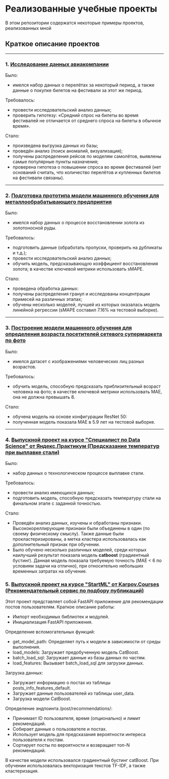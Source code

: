 # Реализованные учебные проекты

В этом репозитории содержатся некоторые примеры проектов, реализованных мной

## Краткое описание проектов
---------------------------------------------------------------------------------------------------------------------
### 1. [Исследование данных авиакомпании](https://github.com/norderus/projects-ml/tree/main/flights)

Было:
- имелся набор данных о перелётах за некоторый период, а также данные о покупке билетов на фестивали за этот же период.

Требовалось:
- провести исследовательский анализ данных;
- проверить гипотезу: «Средний спрос на билеты во время фестивалей не отличается от среднего спроса на билеты в обычное время».

Стало:
- произведена выгрузка данных из базы;
- проведён анализ (поиск аномалий, визуализация);
- получены распределения рейсов по моделям самолётов, выявлены самые популярные пункты назначения;
- проверена гипотеза о повышении спроса во время фестивалей (нет оснований считать, что количество перелётов и купленных билетов на фестивали связаны).
---------------------------------------------------------------------------------------------------------------------
### 2. [Подготовка прототипа модели машинного обучения для металлообрабатывающего предприятия](https://github.com/norderus/projects-ml/tree/main/gold_recovery)

Было:
- имелся набор данных о процессе восстановлении золота из золотоносной руды.

Требовалось:
- подготовить данные (обработать пропуски, проверить на дубликаты и т.д.);
- провести исследовательский анализ данных;
- обучить модель, предсказывающую коэффициент восстановления золота; в качестве ключевой метрики использовать sMAPE.

Стало:
- проведена обработка данных:
- получены распределения гранул и исследованы концентрации примесей на различных этапах;
- обучены несколько моделей, лучшей из которых оказалась модель линейной регрессии (sMAPE составил 7.16% на тестовой выборке).
---------------------------------------------------------------------------------------------------------------------
### 3. [Построение модели машинного обучения для определения возраста посетителей сетевого супермаркета по фото](https://github.com/norderus/projects-ml/tree/main/faces)

Было:
- имелся датасет с изображениями человеческих лиц разных возрастов.

Требовалось:
- обучить модель, способную предсказать приблизительный возраст человека на фото; в качестве ключевой метрики использовать MAE, она не должна превышать 8.

Стало:
- обучена модель на основе конфигурации ResNet 50:
- полученная модель показала MAE в 5.9 лет на тестовой выборке.
---------------------------------------------------------------------------------------------------------------------
### 4. [Выпускной проект на курсе "Специалист по Data Science" от Яндекс.Практикум (Предсказание температур при выплавке стали)](https://github.com/norderus/projects-ml/tree/main/steel)

Было:
- набор данных о технологическом процессе выплавке стали.

Требовалось:
- провести анализ имеющихся данных;
- подготовить модель, способную предсказать температуру стали на финальном этапе с заданной точностью.

Стало:
- Проведён анализ данных, изучены и обработаны признаки. Высококореллирующие признаки были объединены в один (по своему физическому смыслу). Также данные были прокластеризированы, а метка кластера использовалась как дополнительный признак при обучении.
- Было обучено несколько различных моделей, среди которых наилучший результат показала модель **catboost** (градиентный бустинг). Данная модель показала требуемую точность (MAE < 6 по условиям задачи на отлично), при относительно небольших временных затратах на обучение.

### 5. [Выпускной проект на курсе "StartML" от Karpov.Courses (Рекомендательный сервис по подбору публикаций)](https://github.com/norderus/projects-ml/tree/main/recommendation_service)

Этот проект представляет собой FastAPI приложение для рекомендации постов пользователям. 
Краткое описание работы:
- Импорт необходимых библиотек и модулей.
- Инициализация FastAPI приложения.

Определение вспомогательных функций:
- get_model_path: Определяет путь к модели в зависимости от среды выполнения.
- load_models: Загружает предобученную модель CatBoost.
- batch_load_sql: Загружает данные из базы данных по частям.
- load_features: Вызывает batch_load_sql для загрузки данных.

Загрузка данных:
- Загружает информацию о постах из таблицы posts_info_features_default.
- Загружает данные пользователей из таблицы user_data.
- Загрузка модели CatBoost.

Определение эндпоинта /post/recommendations/:
- Принимает ID пользователя, время (опционально) и лимит рекомендаций.
- Собирает данные о пользователе и постах.
- Использует модель для предсказания вероятности интереса пользователя к постам.
- Сортирует посты по вероятности и возвращает топ-N рекомендаций.

В качестве модели использовался градиентный бустинг catBoost. При обучении использовалась векторизация текстов TF-IDF, а также кластеризация.
